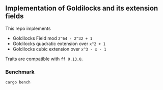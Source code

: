 Implementation of Goldilocks and its extension fields
------

This repo implements 
- Goldilocks Field mod `2^64 - 2^32 + 1`
- Goldilocks quadratic extension over `x^2 + 1`
- Goldilocks cubic extension over `x^3 - x - 1`

Traits are compatible with `ff 0.13.0`.

### Benchmark
```
cargo bench
```